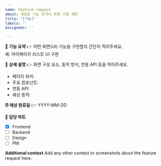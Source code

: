 ```yaml
---
name: Feature request
about: 새로운 기능 추가나 변경 사항 제안
title: "[기능]"
labels: ''
assignees: ''

---
```


**📝 기능 요약**
👉 어떤 화면(UI) 기능을 구현할지 간단히 적어주세요.  
예: 마이페이지 리스트 UI 구현

**🔧 상세 설명**
👉 화면 구성 요소, 동작 방식, 연동 API 등을 적어주세요.  
- 페이지 위치: 
- 주요 컴포넌트: 
- 연동 API: 
- 예상 동작: 

**⏰ 예상 완료일**
👉 YYYY-MM-DD

**👥 담당 파트**
- [x] Frontend  
- [ ] Backend  
- [ ] Design  
- [ ] PM

**Additional context**
Add any other context or screenshots about the feature request here.
